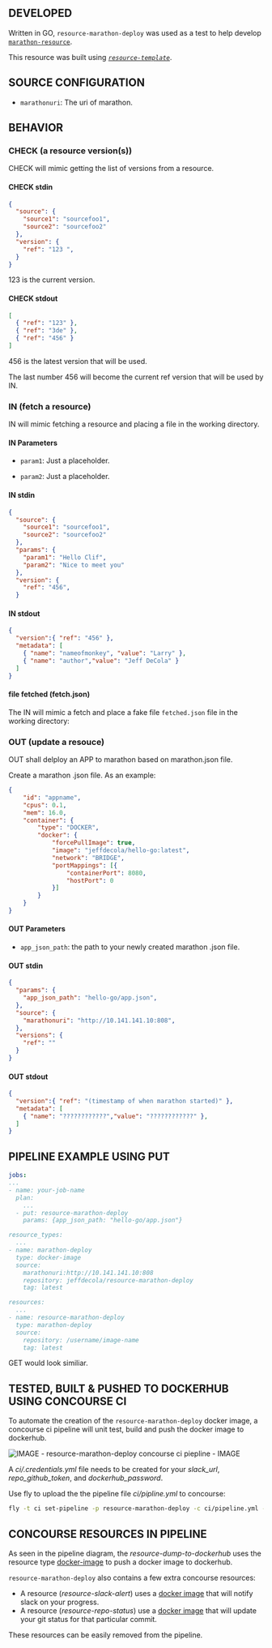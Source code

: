 
## DEVELOPED

Written in GO, `resource-marathon-deploy` was used as a test to help develop [`marathon-resource`](https://github.com/ckaznocha/marathon-resource).

This resource was built using [_`resource-template`_](https://github.com/JeffDeCola/resource-template).

## SOURCE CONFIGURATION

* `marathonuri`: The uri of marathon.

## BEHAVIOR

### CHECK (a resource version(s))

CHECK will mimic getting the list of versions from a resource.

#### CHECK stdin

```json
{
  "source": {
    "source1": "sourcefoo1",
    "source2": "sourcefoo2"
  },
  "version": {
    "ref": "123 ",
  }
}
```

123 is the current version.

#### CHECK stdout

```json
[
  { "ref": "123" },
  { "ref": "3de" },
  { "ref": "456" }
]
```

456 is the latest version that will be used.

The last number 456 will become the current ref version that will be used by IN.

### IN (fetch a resource)

IN will mimic fetching a resource and placing a file in the working directory.

#### IN Parameters

* `param1`: Just a placeholder.

* `param2`: Just a placeholder.

#### IN stdin

```json
{
  "source": {
    "source1": "sourcefoo1",
    "source2": "sourcefoo2"
  },
  "params": {
    "param1": "Hello Clif",
    "param2": "Nice to meet you"
  },
  "version": {
    "ref": "456",
  }
```

#### IN stdout

```json
{
  "version":{ "ref": "456" },
  "metadata": [
    { "name": "nameofmonkey", "value": "Larry" },
    { "name": "author","value": "Jeff DeCola" }
  ]
}
```

#### file fetched (fetch.json)

The IN will mimic a fetch and place a fake file `fetched.json` file in the working directory:

### OUT (update a resouce)

OUT shall delploy an APP to marathon based on marathon.json file.

Create a marathon .json file.  As an example:

```json
{
    "id": "appname",
    "cpus": 0.1,
    "mem": 16.0,
    "container": {
        "type": "DOCKER",
        "docker": {
            "forcePullImage": true,
            "image": "jeffdecola/hello-go:latest",
            "network": "BRIDGE",
            "portMappings": [{
                "containerPort": 8080,
                "hostPort": 0
            }]
        }
    }
}
```

#### OUT Parameters

* `app_json_path`: the path to your newly created marathon .json file.

#### OUT stdin

```json
{
  "params": {
    "app_json_path": "hello-go/app.json",
  },
  "source": {
    "marathonuri": "http://10.141.141.10:808",
  },
  "versions": {
    "ref": ""
  }
}
```

#### OUT stdout

```json
{
  "version":{ "ref": "(timestamp of when marathon started)" },
  "metadata": [
    { "name": "????????????","value": "????????????" },
  ]
}
```

## PIPELINE EXAMPLE USING PUT

```yaml
jobs:
...
- name: your-job-name
  plan:
    ...
  - put: resource-marathon-deploy
    params: {app_json_path: "hello-go/app.json"}

resource_types:
  ...
- name: marathon-deploy
  type: docker-image
  source:
    marathonuri:http://10.141.141.10:808
    repository: jeffdecola/resource-marathon-deploy
    tag: latest

resources:
  ...
- name: resource-marathon-deploy
  type: marathon-deploy
  source:
    repository: /username/image-name
    tag: latest
```

GET would look similiar.

## TESTED, BUILT & PUSHED TO DOCKERHUB USING CONCOURSE CI

To automate the creation of the `resource-marathon-deploy` docker image, a concourse ci pipeline
will unit test, build and push the docker image to dockerhub.

![IMAGE - resource-marathon-deploy concourse ci piepline - IMAGE](pics/resource-marathon-deploy-pipeline.jpg)

A _ci/.credentials.yml_ file needs to be created for your _slack_url_, _repo_github_token_,
and _dockerhub_password_.

Use fly to upload the the pipeline file _ci/pipline.yml_ to concourse:

```bash
fly -t ci set-pipeline -p resource-marathon-deploy -c ci/pipeline.yml --load-vars-from ci/.credentials.yml
```

## CONCOURSE RESOURCES IN PIPELINE

As seen in the pipeline diagram, the _resource-dump-to-dockerhub_ uses the resource type
[docker-image](https://github.com/concourse/docker-image-resource)
to push a docker image to dockerhub.

`resource-marathon-deploy` also contains a few extra concourse resources:

* A resource (_resource-slack-alert_) uses a [docker image](https://hub.docker.com/r/cfcommunity/slack-notification-resource)
  that will notify slack on your progress.
* A resource (_resource-repo-status_) use a [docker image](https://hub.docker.com/r/dpb587/github-status-resource)
  that will update your git status for that particular commit.

These resources can be easily removed from the pipeline.